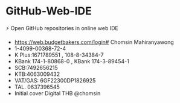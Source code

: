 # GitHub-Web-IDE
⚡ Open GitHub repositories in online web IDE

- https://web.budgetbakers.com/login# Chomsin Mahiranyawong
- 1-4099-00368-72-4 
- K Plus:1671789551 , 108-8-34384-7
- KBank 174-1-80868-0 , KBank 174-3-89454-1
- SCB:7492656215
- KTB:4063009432
- VAT/GAS: 6GF22300DP1826925
- TAL. 0637396545
- Initial cover Digital THB
  @chomsin

